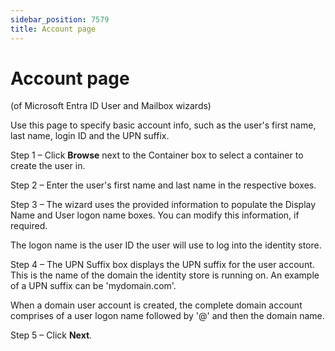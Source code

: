 ```yaml
---
sidebar_position: 7579
title: Account page
---
```


# Account page

(of Microsoft Entra ID User and Mailbox wizards)

Use this page to specify basic account info, such as the user's first name, last name, login ID and the UPN suffix.

Step 1 – Click **Browse** next to the Container box to select a container to create the user in.

Step 2 – Enter the user's first name and last name in the respective boxes.

Step 3 – The wizard uses the provided information to populate the Display Name and User logon name boxes. You can modify this information, if required.

The logon name is the user ID the user will use to log into the identity store.

Step 4 – The UPN Suffix box displays the UPN suffix for the user account. This is the name of the domain the identity store is running on. An example of a UPN suffix can be 'mydomain.com'.

When a domain user account is created, the complete domain account comprises of a user logon name followed by '@' and then the domain name.

Step 5 – Click **Next**.